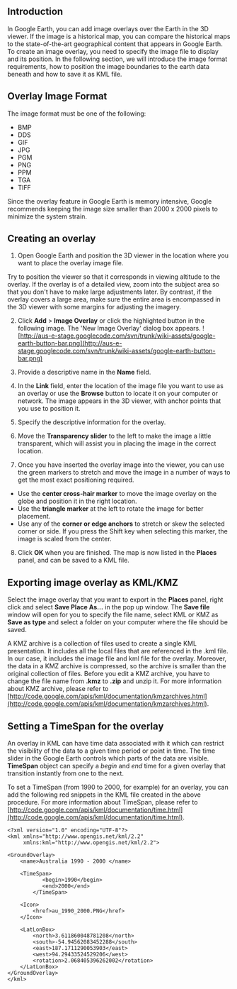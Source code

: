 ## Introduction ##

In Google Earth, you can add image overlays over the Earth in the 3D viewer. If the image is a historical map, you can compare the historical maps to the state-of-the-art geographical content that appears in Google Earth. To create an image overlay, you need to specify the image file to display and its position. In the following section, we will introduce the image format requirements, how to position the image boundaries to the earth data beneath and how to save it as KML file.


## Overlay Image Format ##

The image format must be one of the following:
  * BMP
  * DDS
  * GIF
  * JPG
  * PGM
  * PNG
  * PPM
  * TGA
  * TIFF

Since the overlay feature in Google Earth is memory intensive, Google recommends keeping the image size smaller than 2000 x 2000 pixels to minimize the system strain.


## Creating an overlay ##

1.	Open Google Earth and position the 3D viewer in the location where you want to place the overlay image file.

Try to position the viewer so that it corresponds in viewing altitude to the overlay. If the overlay is of a detailed view, zoom into the subject area so that you don't have to make large adjustments later. By contrast, if the overlay covers a large area, make sure the entire area is encompassed in the 3D viewer with some margins for adjusting the imagery.

2.	Click **Add** > **Image Overlay** or click the highlighted button in the following image. The 'New Image Overlay' dialog box appears.
![http://aus-e-stage.googlecode.com/svn/trunk/wiki-assets/google-earth-button-bar.png](http://aus-e-stage.googlecode.com/svn/trunk/wiki-assets/google-earth-button-bar.png)

3.	Provide a descriptive name in the **Name** field.

4.	In the **Link** field, enter the location of the image file you want to use as an overlay or use the **Browse** button to locate it on your computer or network. The image appears in the 3D viewer, with anchor points that you use to position it.

5.	Specify the descriptive information for the overlay.

6.	Move the **Transparency slider** to the left to make the image a little transparent, which will assist you in placing the image in the correct location.

7.	Once you have inserted the overlay image into the viewer, you can use the green markers to stretch and move the image in a number of ways to get the most exact positioning required.

  * Use the **center cross-hair marker** to move the image overlay on the globe and position it in the right location.
  * Use the **triangle marker** at the left to rotate the image for better placement.
  * Use any of the **corner or edge anchors** to stretch or skew the selected corner or side. If you press the Shift key when selecting this marker, the image is scaled from the center.

8.	Click **OK** when you are finished. The map is now listed in the **Places** panel, and can be saved to a KML file.


## Exporting image overlay as KML/KMZ ##

Select the image overlay that you want to export in the **Places** panel, right click and select **Save Place As...** in the pop up window. The **Save file** window will open for you to specify the file name, select KML or KMZ as **Save as type** and select a folder on your computer where the file should be saved.

A KMZ archive is a collection of files used to create a single KML presentation. It includes all the local files that are referenced in the .kml file. In our case, it includes the image file and kml file for the overlay. Moreover, the data in a KMZ archive is compressed, so the archive is smaller than the original collection of files. Before you edit a KMZ archive, you have to change the file name from **.kmz** to **.zip** and unzip it. For more information about KMZ archive, please refer to [http://code.google.com/apis/kml/documentation/kmzarchives.html](http://code.google.com/apis/kml/documentation/kmzarchives.html).


## Setting a TimeSpan for the overlay ##

An overlay in KML can have time data associated with it which can restrict the visibility of the data to a given time period or point in time. The time slider in the Google Earth controls which parts of the data are visible. **TimeSpan** object can specify a _begin_ and _end_ time for a given overlay that transition instantly from one to the next.

To set a TimeSpan (from 1990 to 2000, for example) for an overlay, you can add the following red snippets in the KML file created in the above procedure. For more information about TimeSpan, please refer to [http://code.google.com/apis/kml/documentation/time.html](http://code.google.com/apis/kml/documentation/time.html).

```
<?xml version="1.0" encoding="UTF-8"?>
<kml xmlns="http://www.opengis.net/kml/2.2" 
     xmlns:kml="http://www.opengis.net/kml/2.2">

<GroundOverlay>
	<name>Australia 1990 - 2000 </name>

	<TimeSpan>
           <begin>1990</begin>
           <end>2000</end>
        </TimeSpan>

	<Icon>
		<href>au_1990_2000.PNG</href>		
	</Icon>

	<LatLonBox>
		<north>3.611860048781208</north>
		<south>-54.94562083452288</south>
		<east>187.1711290053903</east>
		<west>94.29433524529206</west>
		<rotation>2.068405396262002</rotation>
	</LatLonBox>
</GroundOverlay>
</kml>


```